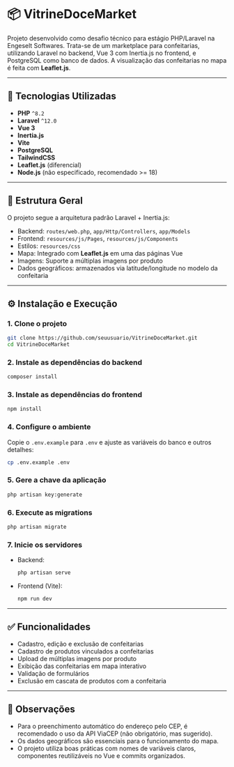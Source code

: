 
# 📦 VitrineDoceMarket

Projeto desenvolvido como desafio técnico para estágio PHP/Laravel na Engeselt Softwares. Trata-se de um marketplace para confeitarias, utilizando Laravel no backend, Vue 3 com Inertia.js no frontend, e PostgreSQL como banco de dados. A visualização das confeitarias no mapa é feita com **Leaflet.js**.

---

## 🚀 Tecnologias Utilizadas

- **PHP** `^8.2`
- **Laravel** `^12.0`
- **Vue 3**
- **Inertia.js**
- **Vite**
- **PostgreSQL**
- **TailwindCSS**
- **Leaflet.js** (diferencial)
- **Node.js** (não especificado, recomendado >= 18)

---

## 📁 Estrutura Geral

O projeto segue a arquitetura padrão Laravel + Inertia.js:

- Backend: `routes/web.php`, `app/Http/Controllers`, `app/Models`
- Frontend: `resources/js/Pages`, `resources/js/Components`
- Estilos: `resources/css`
- Mapa: Integrado com **Leaflet.js** em uma das páginas Vue
- Imagens: Suporte a múltiplas imagens por produto
- Dados geográficos: armazenados via latitude/longitude no modelo da confeitaria

---

## ⚙️ Instalação e Execução

### 1. Clone o projeto
```bash
git clone https://github.com/seuusuario/VitrineDoceMarket.git
cd VitrineDoceMarket
```

### 2. Instale as dependências do backend
```bash
composer install
```

### 3. Instale as dependências do frontend
```bash
npm install
```

### 4. Configure o ambiente
Copie o `.env.example` para `.env` e ajuste as variáveis do banco e outros detalhes:
```bash
cp .env.example .env
```

### 5. Gere a chave da aplicação
```bash
php artisan key:generate
```

### 6. Execute as migrations
```bash
php artisan migrate
```

### 7. Inicie os servidores
- Backend:
  ```bash
  php artisan serve
  ```
- Frontend (Vite):
  ```bash
  npm run dev
  ```

---

## ✅ Funcionalidades

- Cadastro, edição e exclusão de confeitarias
- Cadastro de produtos vinculados a confeitarias
- Upload de múltiplas imagens por produto
- Exibição das confeitarias em mapa interativo
- Validação de formulários
- Exclusão em cascata de produtos com a confeitaria

---

## 📌 Observações

- Para o preenchimento automático do endereço pelo CEP, é recomendado o uso da API ViaCEP (não obrigatório, mas sugerido).
- Os dados geográficos são essenciais para o funcionamento do mapa.
- O projeto utiliza boas práticas com nomes de variáveis claros, componentes reutilizáveis no Vue e commits organizados.
